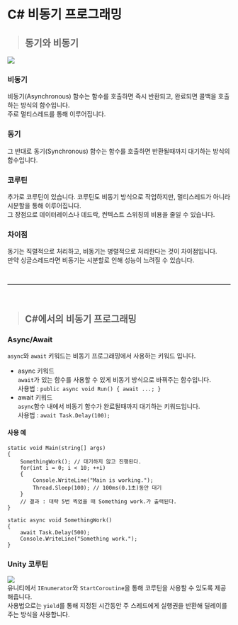 # C# 비동기 프로그래밍

> ## 동기와 비동기
![](https://wikidocs.net/images/page/168327/concurrency-Page-4.drawio_1.png) <br>

### 비동기
비동기(Asynchronous) 함수는 함수를 호출하면 즉시 반환되고, 완료되면 콜백을 호출하는 방식의 함수입니다.<br>
주로 멀티스레드를 통해 이루어집니다. <br>

### 동기
그 반대로 동기(Synchronous) 함수는 함수를 호출하면 반환될때까지 대기하는 방식의 함수입니다. <br>

### 코루틴
추가로 코루틴이 있습니다. 코루틴도 비동기 방식으로 작업하지만, 멀티스레드가 아니라 시분할을 통해 이루어집니다.
<br> 그 장점으로 데이터레이스나 데드락, 컨텍스트 스위칭의 비용을 줄일 수 있습니다.

### 차이점
동기는 직렬적으로 처리하고, 비동기는 병렬적으로 처리한다는 것이 차이점입니다.<br>
만약 싱글스레드라면 비동기는 시분할로 인해 성능이 느려질 수 있습니다.

<br>

---

<br>    

> ## C#에서의 비동기 프로그래밍

### Async/Await
`async`와 `await` 키워드는 비동기 프로그래밍에서 사용하는 키워드 입니다. <br>
- async 키워드 <br>
    `await`가 있는 함수를 사용할 수 있게 비동기 방식으로 바꿔주는 함수입니다. <br> 
    사용법 : `public async void Run() { await ...; }`
- await 키워드 <br>
    `async`함수 내에서 비동기 함수가 완료될때까지 대기하는 키워드입니다. <br>
    사용법 : `await Task.Delay(100);`

#### 사용 예
```Csharp
static void Main(string[] args)
{
    SomethingWork(); // 대기하지 않고 진행된다.
    for(int i = 0; i < 10; ++i)
    {
        Console.WriteLine("Main is working.");
        Thread.Sleep(100); // 100ms(0.1초)동안 대기
    }
    // 결과 : 대략 5번 찍었을 때 Something work.가 출력된다.
}

static async void SomethingWork()
{
    await Task.Delay(500);
    Console.WriteLine("Something work.");
}

```

### Unity 코루틴
![](https://encrypted-tbn0.gstatic.com/images?q=tbn:ANd9GcTNWacm-JA9tT5lk8L4j3oGSFKZyeHplyuDpg&usqp=CAU) <br>
유니티에서 `IEnumerator`와 `StartCoroutine`을 통해 코루틴을 사용할 수 있도록 제공해줍니다.<br>
사용법으로는 `yield`를 통해 지정된 시간동안 주 스레드에게 실행권을 반환해 딜레이를 주는 방식을 사용합니다.